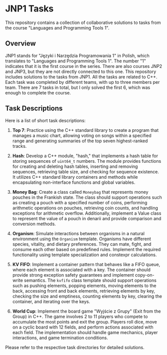 # JNP1 Tasks

This repository contains a collection of collaborative solutions to tasks from
the course "Languages and Programming Tools 1".

## Overview

JNP1 stands for "Języki i Narzędzia Programowania 1" in Polish, which translates
to "Languages and Programming Tools 1". The number "1" indicates that it is the
first course in the series. There are also courses JNP2 and JNP3, but they are
not directly connected to this one. This repository includes solutions to the
tasks from JNP1. All the tasks are related to C++. Each task was completed by
different teams, with up to three members per team. There are 7 tasks in total,
but I only solved the first 6, which was enough to complete the course.

## Task Descriptions

Here is a list of short task descriptions:

1. **Top 7**: Practice using the C++ standard library to create a program that
manages a music chart, allowing voting on songs within a specified range and
generating summaries of the top seven highest-ranked tracks.

2. **Hash**: Develop a C++ module, "hash," that implements a hash table for
storing sequences of `uint64_t` numbers. The module provides functions for
creating and deleting hash tables, inserting and removing sequences, retrieving
table size, and checking for sequence existence. It utilizes C++ standard
library containers and methods while encapsulating non-interface functions and
global variables.

3. **Money Bag**: Create a class called `Moneybag` that represents money pouches
in the Frankish state. The class should support operations such as creating a
pouch with a specified number of coins, performing arithmetic operations on
pouches, retrieving coin counts, and handling exceptions for arithmetic
overflow. Additionally, implement a Value class to represent the value of a
pouch in denarii and provide comparison and conversion methods.

4. **Organism**: Simulate interactions between organisms in a natural
environment using the `Organism` template. Organisms have different species,
vitality, and dietary preferences. They can mate, fight, and consume each other
based on predefined rules. Implement the required functionality using template
specialization and constexpr calculations.

5. **KV FIFO**: Implement a container pattern that behaves like a FIFO queue,
where each element is associated with a key. The container should provide strong
exception safety guarantees and implement copy-on-write semantics. The `kvfifo`
class template should support operations such as pushing elements, popping
elements, moving elements to the back, accessing front and back elements,
retrieving elements by key, checking the size and emptiness, counting elements
by key, clearing the container, and iterating over the keys.

6. **World Cup**: Implement the board game "Wyjście z Grupy" (Exit from the
Group) in C++. The game involves 2 to 11 players who compete to accumulate the
most points and exit the group. Players roll dice, move on a cyclic board with
12 fields, and perform actions associated with each field. The implementation
should handle game mechanics, player interactions, and game termination
conditions.

Please refer to the respective task directories for detailed solutions.
